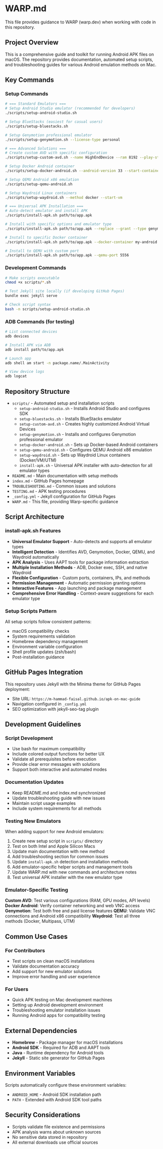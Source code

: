 # WARP.md

This file provides guidance to WARP (warp.dev) when working with code in this repository.

## Project Overview

This is a comprehensive guide and toolkit for running Android APK files on macOS. The repository provides documentation, automated setup scripts, and troubleshooting guides for various Android emulation methods on Mac.

## Key Commands

### Setup Commands
```bash
# === Standard Emulators ===
# Setup Android Studio emulator (recommended for developers)
./scripts/setup-android-studio.sh

# Setup BlueStacks (easiest for casual users)
./scripts/setup-bluestacks.sh

# Setup Genymotion professional emulator
./scripts/setup-genymotion.sh --license-type personal

# === Advanced Solutions ===
# Create custom AVD with specific configuration
./scripts/setup-custom-avd.sh --name HighEndDevice --ram 8192 --play-store --gpu-mode host

# Setup Docker Android container
./scripts/setup-docker-android.sh --android-version 33 --start-container

# Setup QEMU Android x86 emulation
./scripts/setup-qemu-android.sh

# Setup Waydroid Linux containers
./scripts/setup-waydroid.sh --method docker --start-vm

# === Universal APK Installation ===
# Auto-detect emulator and install APK
./scripts/install-apk.sh path/to/app.apk

# Install with specific options and emulator type
./scripts/install-apk.sh path/to/app.apk --replace --grant --type genymotion

# Install to specific Docker container
./scripts/install-apk.sh path/to/app.apk --docker-container my-android

# Install to QEMU with custom port
./scripts/install-apk.sh path/to/app.apk --qemu-port 5556
```

### Development Commands
```bash
# Make scripts executable
chmod +x scripts/*.sh

# Test Jekyll site locally (if developing GitHub Pages)
bundle exec jekyll serve

# Check script syntax
bash -n scripts/setup-android-studio.sh
```

### ADB Commands (for testing)
```bash
# List connected devices
adb devices

# Install APK via ADB
adb install path/to/app.apk

# Launch app
adb shell am start -n package.name/.MainActivity

# View device logs
adb logcat
```

## Repository Structure

- `scripts/` - Automated setup and installation scripts
  - `setup-android-studio.sh` - Installs Android Studio and configures SDK
  - `setup-bluestacks.sh` - Installs BlueStacks emulator
  - `setup-custom-avd.sh` - Creates highly customized Android Virtual Devices
  - `setup-genymotion.sh` - Installs and configures Genymotion professional emulator
  - `setup-docker-android.sh` - Sets up Docker-based Android containers
  - `setup-qemu-android.sh` - Configures QEMU Android x86 emulation
  - `setup-waydroid.sh` - Sets up Waydroid Linux containers (Docker/VM/UTM)
  - `install-apk.sh` - Universal APK installer with auto-detection for all emulator types
- `README.md` - Main documentation with setup methods
- `index.md` - GitHub Pages homepage
- `TROUBLESHOOTING.md` - Common issues and solutions
- `TESTING.md` - APK testing procedures
- `_config.yml` - Jekyll configuration for GitHub Pages
- `WARP.md` - This file, providing Warp-specific guidance

## Script Architecture

### install-apk.sh Features
- **Universal Emulator Support** - Auto-detects and supports all emulator types
- **Intelligent Detection** - Identifies AVD, Genymotion, Docker, QEMU, and Waydroid automatically
- **APK Analysis** - Uses AAPT tools for package information extraction
- **Multiple Installation Methods** - ADB, Docker exec, SSH, and native Waydroid
- **Flexible Configuration** - Custom ports, containers, IPs, and methods
- **Permission Management** - Automatic permission granting options
- **Interactive Features** - App launching and package management
- **Comprehensive Error Handling** - Context-aware suggestions for each emulator type

### Setup Scripts Pattern
All setup scripts follow consistent patterns:
- macOS compatibility checks
- System requirements validation
- Homebrew dependency management
- Environment variable configuration
- Shell profile updates (zsh/bash)
- Post-installation guidance

## GitHub Pages Integration

This repository uses Jekyll with the Minima theme for GitHub Pages deployment:
- Site URL: `https://m-hammad-faisal.github.io/apk-on-mac-guide`
- Navigation configured in `_config.yml`
- SEO optimization with jekyll-seo-tag plugin

## Development Guidelines

### Script Development
- Use bash for maximum compatibility
- Include colored output functions for better UX
- Validate all prerequisites before execution
- Provide clear error messages with solutions
- Support both interactive and automated modes

### Documentation Updates
- Keep README.md and index.md synchronized
- Update troubleshooting guide with new issues
- Maintain script usage examples
- Include system requirements for all methods

### Testing New Emulators
When adding support for new Android emulators:
1. Create new setup script in `scripts/` directory
2. Test on both Intel and Apple Silicon Macs
3. Update main documentation with new method
4. Add troubleshooting section for common issues
5. Update `install-apk.sh` detection and installation methods
6. Add emulator-specific helper scripts and management tools
7. Update WARP.md with new commands and architecture notes
8. Test universal APK installer with the new emulator type

### Emulator-Specific Testing
**Custom AVD**: Test various configurations (RAM, GPU modes, API levels)
**Docker Android**: Verify container networking and web VNC access
**Genymotion**: Test both free and paid license features
**QEMU**: Validate VNC connections and Android x86 compatibility
**Waydroid**: Test all three methods (Docker, Multipass, UTM)

## Common Use Cases

### For Contributors
- Test scripts on clean macOS installations
- Validate documentation accuracy
- Add support for new emulator solutions
- Improve error handling and user experience

### For Users
- Quick APK testing on Mac development machines
- Setting up Android development environment
- Troubleshooting emulator installation issues
- Running Android apps for compatibility testing

## External Dependencies

- **Homebrew** - Package manager for macOS installations
- **Android SDK** - Required for ADB and AAPT tools
- **Java** - Runtime dependency for Android tools
- **Jekyll** - Static site generator for GitHub Pages

## Environment Variables

Scripts automatically configure these environment variables:
- `ANDROID_HOME` - Android SDK installation path
- `PATH` - Extended with Android SDK tool paths

## Security Considerations

- Scripts validate file existence and permissions
- APK analysis warns about unknown sources
- No sensitive data stored in repository
- All external downloads use official sources
